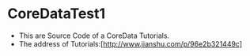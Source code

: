 # CoreDataTest1
- This are Source Code of a CoreData Tutorials.
- The address of Tutorials:[http://www.jianshu.com/p/96e2b321449c]
